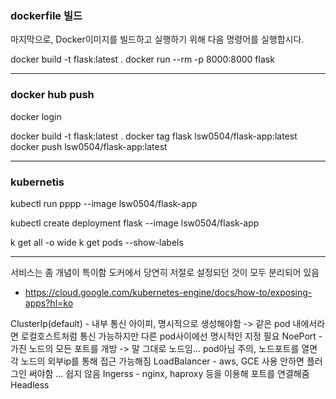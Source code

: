 ### dockerfile 빌드

마지막으로, Docker이미지를 빌드하고 실행하기 위해 다음 명령어를 실행합시다.

docker build -t flask:latest .
docker run --rm -p 8000:8000 flask

---
### docker hub push

docker login

docker build -t flask:latest .
docker tag flask lsw0504/flask-app:latest
docker push lsw0504/flask-app:latest


---
### kubernetis
kubectl run pppp --image lsw0504/flask-app

kubectl create deployment flask --image lsw0504/flask-app


k get all -o wide
k get pods --show-labels

---
서비스는 좀 개념이 특이함
도커에서 당연히 저절로 설정되던 것이 모두 분리되어 있음
 - https://cloud.google.com/kubernetes-engine/docs/how-to/exposing-apps?hl=ko

ClusterIp(default) - 내부 통신 아이피, 명시적으로 생성해야함
 -> 같은 pod 내에서라면 로컬호스트처럼 통신 가능하지만 다른 pod사이에선 명시적인 지정 필요
NoePort - 가진 노드의 모든 포트를 개방
 -> 말 그대로 노드임... pod아님 주의, 노드포트를 열면 각 노드의 외부ip를 통해 접근 가능해짐
LoadBalancer - aws, GCE 사용 안하면 플러그인 써야함 ... 쉽지 않음
Ingerss - nginx, haproxy 등을 이용해 포트를 연결해줌
Headless